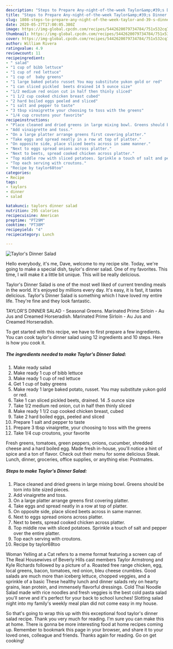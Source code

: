 ```yaml
---
description: "Steps to Prepare Any-night-of-the-week Taylor&amp;#39;s Dinner Salad"
title: "Steps to Prepare Any-night-of-the-week Taylor&amp;#39;s Dinner Salad"
slug: 1808-steps-to-prepare-any-night-of-the-week-taylor-and-39-s-dinner-salad
date: 2020-05-27T17:00:05.380Z
image: https://img-global.cpcdn.com/recipes/5442620079734784/751x532cq70/taylors-dinner-salad-recipe-main-photo.jpg
thumbnail: https://img-global.cpcdn.com/recipes/5442620079734784/751x532cq70/taylors-dinner-salad-recipe-main-photo.jpg
cover: https://img-global.cpcdn.com/recipes/5442620079734784/751x532cq70/taylors-dinner-salad-recipe-main-photo.jpg
author: William Rivera
ratingvalue: 4.9
reviewcount: 11
recipeingredient:
- " salad"
- "1 cup of bibb lettuce"
- "1 cup of red lettuce"
- "1 cup of  baby greens"
- "1 large baked potato russet You may substitute yukon gold or red"
- "1 can sliced pickled  beets drained 14 5 ounce size"
- "1/2 medium red onion cut in half then thinly sliced"
- "1 1/2 cup cooked chicken breast cubed"
- "2 hard boiled eggs peeled and sliced"
- "1 salt and pepper to taste"
- "3 tbsp vinaigrette your choosing to toss with the greens"
- "1/4 cup croutons your favorite"
recipeinstructions:
- "Place cleaned and dried greens in large mixing bowl. Greens should be torn into bite sized pieces."
- "Add vinaigrette and toss."
- "On a large platter arrange greens first covering platter."
- "Take eggs and spread neatly in a row at top of platter."
- "On opposite side, place sliced beets across in same manner."
- "Next to eggs spread onions across platter."
- "Next to beets, spread cooked chicken across platter."
- "Top middle row with sliced potatoes. Sprinkle a touch of salt and pepper over the entire platter."
- "Top each serving with croutons."
- "Recipe by taylor68too"
categories:
- Recipe
tags:
- taylors
- dinner
- salad

katakunci: taylors dinner salad 
nutrition: 295 calories
recipecuisine: American
preptime: "PT29M"
cooktime: "PT38M"
recipeyield: "4"
recipecategory: Lunch

---
```



![Taylor&#39;s Dinner Salad](https://img-global.cpcdn.com/recipes/5442620079734784/751x532cq70/taylors-dinner-salad-recipe-main-photo.jpg)

Hello everybody, it's me, Dave, welcome to my recipe site. Today, we're going to make a special dish, taylor&#39;s dinner salad. One of my favorites. This time, I will make it a little bit unique. This will be really delicious.

Taylor&#39;s Dinner Salad is one of the most well liked of current trending meals in the world. It's enjoyed by millions every day. It's easy, it is fast, it tastes delicious. Taylor&#39;s Dinner Salad is something which I have loved my entire life. They're fine and they look fantastic.

TAYLOR&#39;S DINNER SALAD - Seasonal Greens. Marinated Prime Sirloin - Au Jus and Creamed Horseradish. Marinated Prime Sirloin - Au Jus and Creamed Horseradish.


To get started with this recipe, we have to first prepare a few ingredients. You can cook taylor&#39;s dinner salad using 12 ingredients and 10 steps. Here is how you cook it.

<!--inarticleads1-->

##### The ingredients needed to make Taylor&#39;s Dinner Salad:

1. Make ready  salad
1. Make ready 1 cup of bibb lettuce
1. Make ready 1 cup of red lettuce
1. Get 1 cup of  baby greens
1. Make ready 1 large baked potato, russet. You may substitute yukon gold or red.
1. Take 1 can sliced pickled  beets, drained. 14 .5 ounce size
1. Take 1/2 medium red onion, cut in half then thinly sliced
1. Make ready 1 1/2 cup cooked chicken breast, cubed
1. Take 2 hard boiled eggs, peeled and sliced
1. Prepare 1 salt and pepper to taste
1. Prepare 3 tbsp vinaigrette, your choosing to toss with the greens
1. Take 1/4 cup croutons, your favorite


Fresh greens, tomatoes, green peppers, onions, cucumber, shredded cheese and a hard boiled egg. Made fresh in-house, you&#39;ll notice a hint of spice and a ton of flavor. Check out their menu for some delicious Steak. Lunch, dinner, groceries, office supplies, or anything else: Postmates. 

<!--inarticleads2-->

##### Steps to make Taylor&#39;s Dinner Salad:

1. Place cleaned and dried greens in large mixing bowl. Greens should be torn into bite sized pieces.
1. Add vinaigrette and toss.
1. On a large platter arrange greens first covering platter.
1. Take eggs and spread neatly in a row at top of platter.
1. On opposite side, place sliced beets across in same manner.
1. Next to eggs spread onions across platter.
1. Next to beets, spread cooked chicken across platter.
1. Top middle row with sliced potatoes. Sprinkle a touch of salt and pepper over the entire platter.
1. Top each serving with croutons.
1. Recipe by taylor68too


Woman Yelling at a Cat refers to a meme format featuring a screen cap of The Real Housewives of Beverly Hills cast members Taylor Armstrong and Kyle Richards followed by a picture of a. Roasted free range chicken, egg, local greens, bacon, tomatoes, red onion, bleu cheese crumbles. Good salads are much more than iceberg lettuce, chopped veggies, and a sprinkle of a basic These healthy lunch and dinner salads rely on hearty grains, lean protein, and immensely flavorful dressings. Cold Thai Noodle Salad made with rice noodles and fresh veggies is the best cold pasta salad you&#39;ll serve and it&#39;s perfect for your back to school lunches! Slotting salad night into my family&#39;s weekly meal plan did not come easy in my house. 

So that's going to wrap this up with this exceptional food taylor&#39;s dinner salad recipe. Thank you very much for reading. I'm sure you can make this at home. There is gonna be more interesting food at home recipes coming up. Remember to bookmark this page in your browser, and share it to your loved ones, colleague and friends. Thanks again for reading. Go on get cooking!
